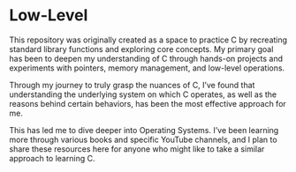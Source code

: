 # Low-Level

This repository was originally created as a space to practice C by recreating standard library functions and exploring core concepts. My primary goal has been to deepen my understanding of C through hands-on projects and experiments with pointers, memory management, and low-level operations.

Through my journey to truly grasp the nuances of C, I’ve found that understanding the underlying system on which C operates, as well as the reasons behind certain behaviors, has been the most effective approach for me.

This has led me to dive deeper into Operating Systems. I’ve been learning more through various books and specific YouTube channels, and I plan to share these resources here for anyone who might like to take a similar approach to learning C.
